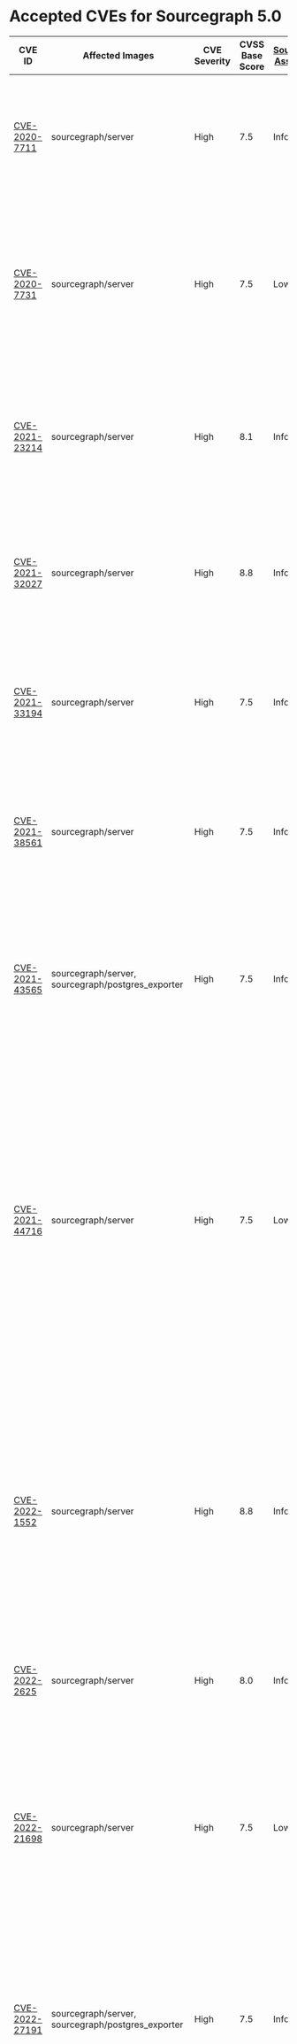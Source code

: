 # Accepted CVEs for Sourcegraph 5.0

| CVE ID                                                                                    | Affected Images                                                                                                                                                                                                                               | CVE Severity | CVSS Base Score | [Sourcegraph Assessment](../../../engineering/dev/policies/vulnerability-management-policy.md#severity-levels) | CVSS Environmental Score | Details                                                                                                                                                                                                                                                                                                                                                                                                  |
| ----------------------------------------------------------------------------------------- | --------------------------------------------------------------------------------------------------------------------------------------------------------------------------------------------------------------------------------------------- | ------------ | --------------- | -------------------------------------------------------------------------------------------------------------- | ------------------------ | -------------------------------------------------------------------------------------------------------------------------------------------------------------------------------------------------------------------------------------------------------------------------------------------------------------------------------------------------------------------------------------------------------- |
| [CVE-2020-7711](https://github.com/advisories/GHSA-mqqv-chpx-vq25)                        | sourcegraph/server                                                                                                                                                                                                                            | High         | 7.5             | Info                                                                                                           | 0                        | This report is a false positive reported by some scanners – the version of the library used by Sourcegraph and its dependencies is not affected by this issue.                                                                                                                                                                                                                                           |
| [CVE-2020-7731](https://github.com/advisories/GHSA-gq5r-cc4w-g8xf)                        | sourcegraph/server                                                                                                                                                                                                                            | High         | 7.5             | Low                                                                                                            | 3.2                      | This is a denial of service vulnerability that can affect Sourcegraph instances where SAML2 is configured as an authProvider. The availability impact of exploitation would be limited.                                                                                                                                                                                                                  |
| [CVE-2021-23214](https://github.com/advisories/GHSA-467w-rrqc-395f)                       | sourcegraph/server                                                                                                                                                                                                                            | High         | 8.1             | Info                                                                                                           | 0                        | Some vulnerability scanners fingerprint this image as containing PostgreSQL 12.9, while the image actually contains 12.10. This finding is a false positive.                                                                                                                                                                                                                                             |
| [CVE-2021-32027](https://github.com/advisories/GHSA-8rj6-p58w-wpr2)                       | sourcegraph/server                                                                                                                                                                                                                            | High         | 8.8             | Info                                                                                                           | 0                        | Some vulnerability scanners fingerprint this image as containing PostgreSQL 12.7, while the image actually contains 12.10. This finding is a false positive.                                                                                                                                                                                                                                             |
| [CVE-2021-33194](https://nvd.nist.gov/vuln/detail/CVE-2021-33194)                         | sourcegraph/server                                                                                                                                                                                                                            | High         | 7.5             | Info                                                                                                           | 0                        | The CVE affects HTML parsers, specifically the `ParseFragment` function. The affected dependencies don't [use the function](https://sourcegraph.com/search?q=context:global+repo:google/cadvisor%7Cgrafana/grafana%24+ParseFragment&patternType=lucky) nor [import the library](https://sourcegraph.com/search?q=context:global+repo:google/cadvisor%7Cgrafana/grafana%24+x/net/html&patternType=lucky). |
| [CVE-2021-38561](https://access.redhat.com/security/cve/CVE-2021-38561)                   | sourcegraph/server                                                                                                                                                                                                                            | High         | 7.5             | Info                                                                                                           | 0                        | The CVE affects application parsing language tag using the affected library. [Neither of the Sourcegraph dependencies use `x/text` to parse arbitrary language tags](https://sourcegraph.com/search?q=context:global+repo:google/cadvisor%7Cgrafana/grafana%24+x/text&patternType=literal).                                                                                                              |
| [CVE-2021-43565](https://github.com/advisories/GHSA-gwc9-m7rh-j2ww)                       | sourcegraph/server, sourcegraph/postgres_exporter                                                                                                                                                                                             | High         | 7.5             | Info                                                                                                           | 0                        | This vulnerability is reported in dependencies included by Sourcegraph. Sourcegraph itself doesn't use the vulnerable functionality, and is therefore not affected by the issue.                                                                                                                                                                                                                         |
| [CVE-2021-44716](https://nvd.nist.gov/vuln/detail/CVE-2021-44716)                         | sourcegraph/server                                                                                                                                                                                                                            | High         | 7.5             | Low                                                                                                            | 3.1                      | In certain conditions, the monitoring functionality packaged with Sourcegraph (Grafana and cAdvisor) could be rendered temporarily inoperable via specially crafted HTTP/2 requests. Exploiting this vulnerability requires administrator-level access, and does not affect the core Sourcegraph functionality. Sourcegraph does not consider this issue a viable security threat to the product.        |
| [CVE-2022-1552](https://www.postgresql.org/support/security/CVE-2022-1552/)               | sourcegraph/server                                                                                                                                                                                                                            | High         | 8.8             | Info                                                                                                           | 0                        | The vulnerability affects Postgres servers with multiple users where one user can bypass authorization controls and execute commands under a superuser identity. Sourcegraph runs Postgres with only the sg user, making the application not affected by this vulnerability.                                                                                                                             |
| [CVE-2022-2625](https://nvd.nist.gov/vuln/detail/CVE-2022-2625)                           | sourcegraph/server                                                                                                                                                                                                                            | High         | 8.0             | Info                                                                                                           | 0                        | Sourcegraph's default permissions model means it is not vulnerable to this issue.                                                                                                                                                                                                                                                                                                                        |
| [CVE-2022-21698](https://nvd.nist.gov/vuln/detail/CVE-2022-21698)                         | sourcegraph/server                                                                                                                                                                                                                            | High         | 7.5             | Low                                                                                                            | 3.6                      | The vulnerability affects several third party images shipped with Sourcegraph. However, it doesn't affect Sourcegraph directly directly and the third party services are not exposed via HTTP. Sourcegraph is not vulnerable to this vulnerability.                                                                                                                                                      |
| [CVE-2022-27191](https://nvd.nist.gov/vuln/detail/CVE-2022-27191)                         | sourcegraph/server, sourcegraph/postgres_exporter                                                                                                                                                                                             | High         | 7.5             | Info                                                                                                           | 0                        | This vulnerability impacts SSH servers using the affected dependency. None of the affected images have ssh servers, much less using the dependency. Sourcegraph is not affected by this issue.                                                                                                                                                                                                           |
| [CVE-2022-27664](https://github.com/advisories/GHSA-69cg-p879-7622)                       | sourcegraph/server, sourcegraph/postgres_exporter                                                                                                                                                                                             | High         | 7.5             | Low                                                                                                            | 1.7                      | This is a denial of service vulnerability that could affect the availability of Sourcegraph services in specific situations. As Sourcegraph is run as an internal service, our assessment of the severity of this issue is Low.                                                                                                                                                                          |
| [CVE-2022-32149](https://access.redhat.com/security/cve/CVE-2022-32149)                   | sourcegraph/server, sourcegraph/postgres_exporter                                                                                                                                                                                             | High         | 7.5             | Low                                                                                                            | 1.7                      | This affects `x/text` and is fixed in our frontend image. The other images this issue is present in, are not affected as there's no way for an actor to send arbitrary language headers.                                                                                                                                                                                                                 |
| [CVE-2022-41912](https://github.com/crewjam/saml/security/advisories/GHSA-j2jp-wvqg-wc2g) | sourcegraph/server                                                                                                                                                                                                                            | Critical     | 9.1             | Info                                                                                                           | 0                        | Sourcegraph does not use the functionality affected by this vulnerability.                                                                                                                                                                                                                                                                                                                               |
| [CVE-2022-28948](https://access.redhat.com/security/cve/CVE-2022-28948)                   | sourcegraph/server                                                                                                                                                                                                                            | High         | 7.5             | Low                                                                                                            | 2.1                      | Sourcegraph is potentially vulnerable to this in the processing of Batch Changes. The possible impact is limited to the user executing the Batch Change thus not presenting any real risk to other users or the stability of the application.                                                                                                                                                            |
| [CVE-2023-24998](https://nvd.nist.gov/vuln/detail/CVE-2023-24998)                         | sourcegraph/blobstore, sourcegraph/server                                                                                                                                                                                                     | High         | 7.5             | Low                                                                                                            | 2.1                      | This is a denial of service vulnerability that could affect the availability of Sourcegraph services in specific situations. As Sourcegraph is run as an internal service, our assessment of the severity of this issue is Low.                                                                                                                                                                          |
| [CVE-2022-41723](https://cve.mitre.org/cgi-bin/cvename.cgi?name=CVE-2022-41723)           | sourcegraph/cadvisor, sourcegraph/grafana, sourcegraph/node-exporter, sourcegraph/opentelemetry-collector, sourcegraph/postgres_exporter, sourcegraph/prometheus, sourcegraph/jaeger-agent, sourcegraph/jaeger-all-in-one, sourcegraph/server | High         | 7.5             | Low                                                                                                            | 2.1                      | This is a denial of service vulnerability that could affect the availability of Sourcegraph services in specific situations. This vulnerability can only affect via internal traffic within our application, not external access or unauthenticated user, and limited to the site-admin vector. Our assessment of the severity of this issue is Low.                                                     |
| [CVE-2022-46146](https://github.com/advisories/GHSA-7rg2-cxvp-9p7p)                       | sourcegraph/server, sourcegraph/postgres_exporter                                                                                                                                                                                             | High         | 8.8             | Low                                                                                                            | 3.9                      | Sourcegraph's deployment model significantly reduces the risk of this vulnerability resulting in information leakage. Only admins with access to the infrastructure are able to exploit this.                                                                                                                                                                                                            |
| [CVE-2022-37315](https://nvd.nist.gov/vuln/detail/CVE-2022-37315)                         | sourcegraph/server                                                                                                                                                                                                                            | High         | 7.5             | Info                                                                                                           | 0                        | This issue does not affect our GraphQL API. Users are only allowed to fully control GraphQL requests through the API console, which [properly sanitizes the queries](https://sourcegraph.sourcegraph.com/github.com/sourcegraph/sourcegraph/-/blob/cmd/frontend/graphqlbackend/rate_limit.go?L54:34).                                                                                                    |
